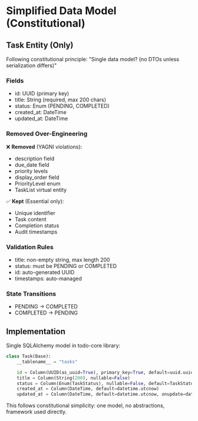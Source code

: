 # Simplified Data Model (Constitutional)

## Task Entity (Only)

Following constitutional principle: "Single data model? (no DTOs unless serialization differs)"

### Fields
- id: UUID (primary key)
- title: String (required, max 200 chars)
- status: Enum (PENDING, COMPLETED)
- created_at: DateTime
- updated_at: DateTime

### Removed Over-Engineering
❌ **Removed** (YAGNI violations):
- description field
- due_date field
- priority levels
- display_order field
- PriorityLevel enum
- TaskList virtual entity

✅ **Kept** (Essential only):
- Unique identifier
- Task content
- Completion status
- Audit timestamps

### Validation Rules
- title: non-empty string, max length 200
- status: must be PENDING or COMPLETED
- id: auto-generated UUID
- timestamps: auto-managed

### State Transitions
- PENDING → COMPLETED
- COMPLETED → PENDING

## Implementation
Single SQLAlchemy model in todo-core library:

```python
class Task(Base):
    __tablename__ = "tasks"

    id = Column(UUID(as_uuid=True), primary_key=True, default=uuid.uuid4)
    title = Column(String(200), nullable=False)
    status = Column(Enum(TaskStatus), nullable=False, default=TaskStatus.PENDING)
    created_at = Column(DateTime, default=datetime.utcnow)
    updated_at = Column(DateTime, default=datetime.utcnow, onupdate=datetime.utcnow)
```

This follows constitutional simplicity: one model, no abstractions, framework used directly.